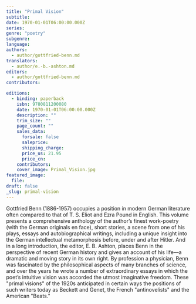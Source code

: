 ```yaml
---
title: "Primal Vision"
subtitle:
date: 1970-01-01T06:00:00.000Z
series:
genre: "poetry"
subgenre:
language:
authors:
  - author/gottfried-benn.md
translators:
  - author/e.-b.-ashton.md
editors:
  - author/gottfried-benn.md
contributors:

editions:
  - binding: paperback
    isbn: 9780811200080
    date: 1970-01-01T06:00:00.000Z
    description: ""
    trim_size: ""
    page_count: ""
    sales_data:
      forsale: false
      saleprice:
      shipping_charge:
      price_us: 21.95
      price_cn:
    contributors:
    cover_image: Primal_Vision.jpg
featured_image:
  file:
draft: false
_slug: primal-vision
---
```


Gottfried Benn (1886-1957) occupies a position in modern German literature often compared to that of T. S. Eliot and Ezra Pound in English. This volume presents a comprehensive anthology of the author’s finest work-poetry (with the German originals en face), short stories, a scene from one of his plays, essays and autobiographical writings, including a unique insight into the German intellectual metamorphosis before, under and after Hitler. And in a long introduction, the editor, E. B. Ashton, places Benn in the perspective of recent German history and gives an account of his life––a dramatic and moving story in its own right. By profession a physician, Benn was fascinated by the philosophical aspects of many branches of science, and over the years he wrote a number of extraordinary essays in which the poet’s intuitive vision was accorded the utmost imaginative freedom. These "primal visions" of the 1920s anticipated in certain ways the positions of such writers today as Beckett and Genet, the French "antinovelists" and the American "Beats."

